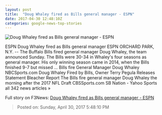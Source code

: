 ```yaml
---
layout: post
title:  "Doug Whaley fired as Bills general manager - ESPN"
date: 2017-04-30 12:48:10Z
categories: google-news-top-stories
---
```


![Doug Whaley fired as Bills general manager - ESPN](http://a2.espncdn.com/combiner/i?img=%2Fphoto%2F2017%2F0119%2Fr172612_1296x729_16%2D9.jpg)

ESPN Doug Whaley fired as Bills general manager ESPN ORCHARD PARK, N.Y. -- The Buffalo Bills fired general manager Doug Whaley, the team announced Sunday. The Bills were 30-34 in Whaley's four seasons as general manager. His only winning season came in 2014, when the Bills finished 9-7 but missed ... Bills fire General Manager Doug Whaley NBCSports.com Doug Whaley Fired by Bills, Owner Terry Pegula Releases Statement Bleacher Report The Bills fire general manager Doug Whaley the morning after the 2017 NFL Draft CBSSports.com SB Nation - Yahoo Sports all 342 news articles »


Full story on F3News: [Doug Whaley fired as Bills general manager - ESPN](http://www.f3nws.com/n/sMTRCD)

> Posted on: Sunday, April 30, 2017 5:48:10 PM
